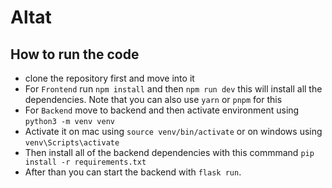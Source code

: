 # Altat

## How to run the code 

- clone the repository first and move into it
- For `Frontend` run `npm install` and then  `npm run dev` this will install all the dependencies. Note that you can also use `yarn` or `pnpm` for this
- For `Backend` move to backend and then activate environment using `python3 -m venv venv`
- Activate it on mac using `source venv/bin/activate` or on windows using `venv\Scripts\activate`
- Then install all of the backend dependencies with this commmand `pip install -r requirements.txt`
- After than you can start the backend with `flask run`. 
